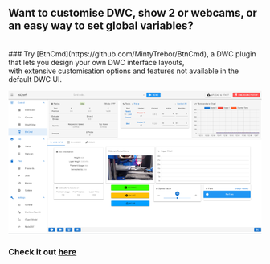 ## Want to customise DWC, show 2 or webcams, or an easy way to set global variables?<br>
<br>
### Try [BtnCmd](https://github.com/MintyTrebor/BtnCmd), a DWC plugin that lets you design your own DWC interface layouts,<br>
with extensive customisation options and features not available in the default DWC UI.<br>
  
![BtnCmd](https://raw.githubusercontent.com/MintyTrebor/ReleaseMgr/main/RelMgrData/splash/v0.8.13_BtnCmd_MainWindow_1.png)
  
### Check it out [here](https://github.com/MintyTrebor/BtnCmd)
